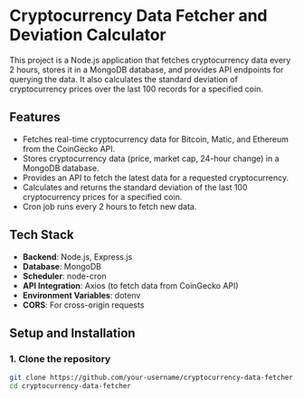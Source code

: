 # Cryptocurrency Data Fetcher and Deviation Calculator

This project is a Node.js application that fetches cryptocurrency data every 2 hours, stores it in a MongoDB database, and provides API endpoints for querying the data. It also calculates the standard deviation of cryptocurrency prices over the last 100 records for a specified coin.

## Features

- Fetches real-time cryptocurrency data for Bitcoin, Matic, and Ethereum from the CoinGecko API.
- Stores cryptocurrency data (price, market cap, 24-hour change) in a MongoDB database.
- Provides an API to fetch the latest data for a requested cryptocurrency.
- Calculates and returns the standard deviation of the last 100 cryptocurrency prices for a specified coin.
- Cron job runs every 2 hours to fetch new data.

## Tech Stack

- **Backend**: Node.js, Express.js
- **Database**: MongoDB
- **Scheduler**: node-cron
- **API Integration**: Axios (to fetch data from CoinGecko API)
- **Environment Variables**: dotenv
- **CORS**: For cross-origin requests

## Setup and Installation

### 1. Clone the repository

```bash
git clone https://github.com/your-username/cryptocurrency-data-fetcher.git
cd cryptocurrency-data-fetcher

